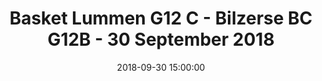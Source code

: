 ---
layout: album
title:  Basket Lummen G12 C - Bilzerse BC G12B - 30 September 2018
description: Competitie wedstrijd tussen Basket Lummen G12 C en Bilzerse BC G12B.
date: 2018-09-30 15:00:00
cover: /albums/2018-09-30-Basket-Lummen-G12C-Bilzerse-BC-G12B/thumbnails/S0463404.jpg
pagination: 
  enabled: true
  images: true
  imageLayout: image
  itemsPerPage: 64
---